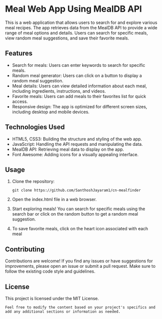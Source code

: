 # Meal Web App Using MealDB API

This is a web application that allows users to search for and explore various meal recipes. The app retrieves data from the MealDB API to provide a wide range of meal options and details. Users can search for specific meals, view random meal suggestions, and save their favorite meals.

## Features

- Search for meals: Users can enter keywords to search for specific meals.
- Random meal generator: Users can click on a button to display a random meal suggestion.
- Meal details: Users can view detailed information about each meal, including ingredients, instructions, and videos.
- Favorite meals: Users can add meals to their favorites list for quick access.
- Responsive design: The app is optimized for different screen sizes, including desktop and mobile devices.

## Technologies Used

- HTML5, CSS3: Building the structure and styling of the web app.
- JavaScript: Handling the API requests and manipulating the data.
- MealDB API: Retrieving meal data to display on the app.
- Font Awesome: Adding icons for a visually appealing interface.

## Usage

1. Clone the repository:

   ```shell
   git clone https://github.com/SanthoshJayaram1/cn-mealfinder

2. Open the index.html file in a web browser.

3. Start exploring meals! You can search for specific meals using the search bar or click on the random button to get a random meal suggestion.

4. To save favorite meals, click on the heart icon associated with each meal

## Contributing
Contributions are welcome! If you find any issues or have suggestions for improvements, please open an issue or submit a pull request. Make sure to follow the existing code style and guidelines.

## License
This project is licensed under the MIT License.

    Feel free to modify the content based on your project's specifics and add any additional sections or information as needed.